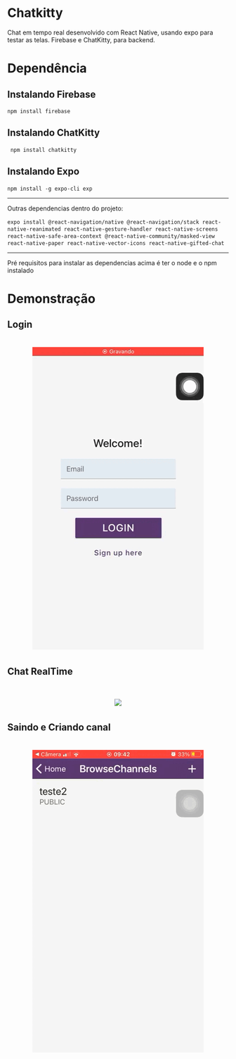 # Chatkitty

Chat em tempo real desenvolvido com React Native, usando expo para testar as telas. Firebase e ChatKitty, para backend. 

# Dependência
## Instalando Firebase
```shell
npm install firebase
```

## Instalando ChatKitty
```shell
 npm install chatkitty
```

## Instalando Expo

```shell
npm install -g expo-cli exp
```
*******

Outras dependencias dentro do projeto:

```shell
expo install @react-navigation/native @react-navigation/stack react-native-reanimated react-native-gesture-handler react-native-screens react-native-safe-area-context @react-native-community/masked-view react-native-paper react-native-vector-icons react-native-gifted-chat
```

*******

Pré requisitos para instalar as dependencias acima é ter o node e o npm instalado

# Demonstração
## Login
<h1 align="center">
	<img src="https://github.com/Pedro-Landin/Chatkitty/blob/main/videos/Login.gif"  />
</h1>

## Chat RealTime
<h1 align="center">
	<img src="https://github.com/Pedro-Landin/Chatkitty/blob/main/videos/Conversa.gif"  />
</h1>

## Saindo e Criando canal
<h1 align="center">
	<img src="https://github.com/Pedro-Landin/Chatkitty/blob/main/videos/Saindo-e-criando.gif"  />
</h1>




